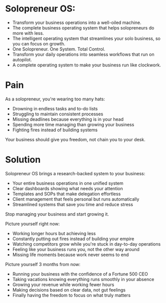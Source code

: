 
# Solopreneur OS: 
- Transform your business operations into a well-oiled machine.
- The complete business operating system that helps solopreneurs do more with less.
- The intelligent operating system that streamlines your solo business, so you can focus on growth.
- One Solopreneur. One System. Total Control.
- Transform your daily operations into seamless workflows that run on autopilot.
- A complete operating system to make your business run like clockwork.

# Pain

As a solopreneur, you're wearing too many hats:
- Drowning in endless tasks and to-do lists
- Struggling to maintain consistent processes
- Missing deadlines because everything is in your head
- Spending more time managing than growing your business
- Fighting fires instead of building systems

Your business should give you freedom, not chain you to your desk.

# Solution

Solopreneur OS brings a research-backed system to your business:
- Your entire business operations in one unified system
- Clear dashboards showing what needs your attention
- Templates and SOPs that make delegation effortless
- Client management that feels personal but runs automatically
- Streamlined systems that save you time and reduce stress

Stop managing your business and start growing it.

Picture yourself right now:
- Working longer hours but achieving less
- Constantly putting out fires instead of building your empire
- Watching competitors grow while you're stuck in day-to-day operations
- Feeling like your business runs you, not the other way around
- Missing life moments because work never seems to end

Picture yourself 3 months from now:
- Running your business with the confidence of a Fortune 500 CEO
- Taking vacations knowing everything runs smoothly in your absence
- Growing your revenue while working fewer hours
- Making decisions based on clear data, not gut feelings
- Finally having the freedom to focus on what truly matters


